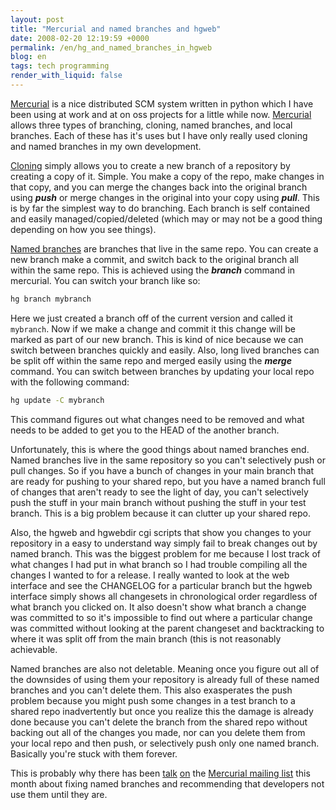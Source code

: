 ```yaml
---
layout: post
title: "Mercurial and named branches and hgweb"
date: 2008-02-20 12:19:59 +0000
permalink: /en/hg_and_named_branches_in_hgweb
blog: en
tags: tech programming
render_with_liquid: false
---
```


[Mercurial](http://www.selenic.com/mercurial/) is a nice distributed SCM system
written in python which I have been using at work and at on oss projects for a
little while now. [Mercurial](http://www.selenic.com/mercurial/) allows three
types of branching, cloning, named branches, and local branches. Each of these
has it's uses but I have only really used cloning and named branches in my own
development.

[Cloning](http://www.selenic.com/mercurial/wiki/index.cgi/TutorialClone) simply
allows you to create a new branch of a repository by creating a copy of it.
Simple. You make a copy of the repo, make changes in that copy, and you can
merge the changes back into the original branch using **_push_** or merge
changes in the original into your copy using **_pull_**. This is by far the
simplest way to do branching. Each branch is self contained and easily
managed/copied/deleted (which may or may not be a good thing depending on how
you see things).

[Named branches](http://www.selenic.com/mercurial/wiki/index.cgi/NamedBranches)
are branches that live in the same repo. You can create a new branch make a
commit, and switch back to the original branch all within the same repo. This is
achieved using the **_branch_** command in mercurial. You can switch your branch
like so:

```bash
hg branch mybranch
```

Here we just created a branch off of the current version and called it
`mybranch`. Now if we make a change and commit it this change will be marked as
part of our new branch. This is kind of nice because we can switch between
branches quickly and easily. Also, long lived branches can be split off within
the same repo and merged easily using the **_merge_** command. You can switch
between branches by updating your local repo with the following command:

```bash
hg update -C mybranch
```

This command figures out what changes need to be removed and what needs to be
added to get you to the HEAD of the another branch.

Unfortunately, this is where the good things about named branches end. Named
branches live in the same repository so you can't selectively push or pull
changes. So if you have a bunch of changes in your main branch that are ready
for pushing to your shared repo, but you have a named branch full of changes
that aren't ready to see the light of day, you can't selectively push the stuff
in your main branch without pushing the stuff in your test branch. This is a big
problem because it can clutter up your shared repo.

Also, the hgweb and hgwebdir cgi scripts that show you changes to your
repository in a easy to understand way simply fail to break changes out by named
branch. This was the biggest problem for me because I lost track of what changes
I had put in what branch so I had trouble compiling all the changes I wanted to
for a release. I really wanted to look at the web interface and see the
CHANGELOG for a particular branch but the hgweb interface simply shows all
changesets in chronological order regardless of what branch you clicked on. It
also doesn't show what branch a change was committed to so it's impossible to
find out where a particular change was committed without looking at the parent
changeset and backtracking to where it was split off from the main branch (this
is not reasonably achievable.

Named branches are also not deletable. Meaning once you figure out all of the
downsides of using them your repository is already full of these named branches
and you can't delete them. This also exasperates the push problem because you
might push some changes in a test branch to a shared repo inadvertently but once
you realize this the damage is already done because you can't delete the branch
from the shared repo without backing out all of the changes you made, nor can
you delete them from your local repo and then push, or selectively push only one
named branch. Basically you're stuck with them forever.

This is probably why there has been
[talk](http://www.selenic.com/pipermail/mercurial/2008-February/017024.html)
[on](http://www.selenic.com/pipermail/mercurial/2008-February/017026.html) the
[Mercurial mailing list](http://www.selenic.com/pipermail/mercurial/) this month
about fixing named branches and recommending that developers not use them until
they are.
